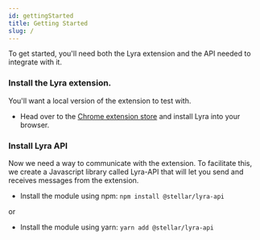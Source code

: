```yaml
---
id: gettingStarted
title: Getting Started
slug: /
---
```


To get started, you'll need both the Lyra extension and the API needed to integrate with it.

### Install the Lyra extension.

You'll want a local version of the extension to test with.

- Head over to the [Chrome extension store](https://chrome.google.com/webstore/category/extensions?hl=en) and install Lyra into your browser.

### Install Lyra API

Now we need a way to communicate with the extension. To facilitate this, we create a Javascript library called Lyra-API that will let you send and receives messages from the extension.

- Install the module using npm: `npm install @stellar/lyra-api`

or

- Install the module using yarn: `yarn add @stellar/lyra-api`
